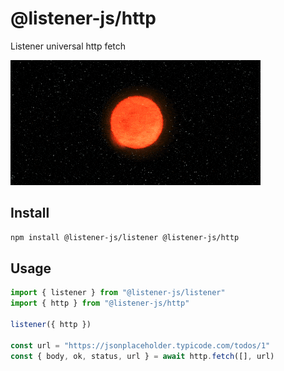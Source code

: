 # @listener-js/http

Listener universal http fetch

![http](media/http.gif)

## Install

```bash
npm install @listener-js/listener @listener-js/http
```

## Usage

```ts
import { listener } from "@listener-js/listener"
import { http } from "@listener-js/http"

listener({ http })

const url = "https://jsonplaceholder.typicode.com/todos/1"
const { body, ok, status, url } = await http.fetch([], url)
```
